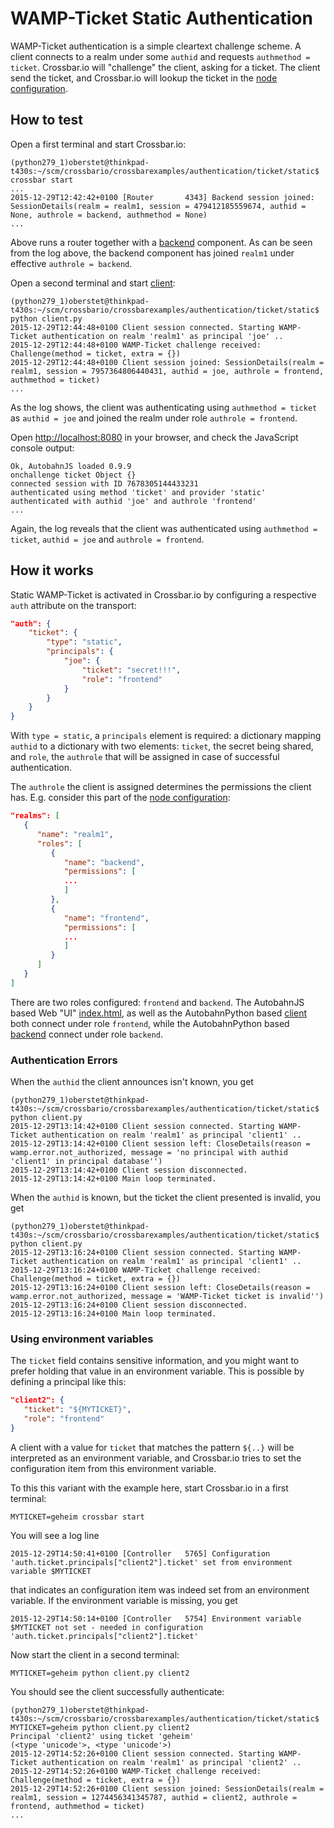 # WAMP-Ticket Static Authentication

WAMP-Ticket authentication is a simple cleartext challenge scheme. A client connects to a realm under some `authid` and requests `authmethod = ticket`. Crossbar.io will "challenge" the client, asking for a ticket. The client send the ticket, and Crossbar.io will lookup the ticket in the [node configuration](.crossbar/config.json).

## How to test

Open a first terminal and start Crossbar.io:

```console
(python279_1)oberstet@thinkpad-t430s:~/scm/crossbario/crossbarexamples/authentication/ticket/static$ crossbar start
...
2015-12-29T12:42:42+0100 [Router       4343] Backend session joined: SessionDetails(realm = realm1, session = 479412185559674, authid = None, authrole = backend, authmethod = None)
...
```

Above runs a router together with a [backend](backend.py) component. As can be seen from the log above, the backend component has joined `realm1` under effective `authrole = backend`.

Open a second terminal and start [client](client.py):

```console
(python279_1)oberstet@thinkpad-t430s:~/scm/crossbario/crossbarexamples/authentication/ticket/static$ python client.py
2015-12-29T12:44:48+0100 Client session connected. Starting WAMP-Ticket authentication on realm 'realm1' as principal 'joe' ..
2015-12-29T12:44:48+0100 WAMP-Ticket challenge received: Challenge(method = ticket, extra = {})
2015-12-29T12:44:48+0100 Client session joined: SessionDetails(realm = realm1, session = 7957364806440431, authid = joe, authrole = frontend, authmethod = ticket)
...
```

As the log shows, the client was authenticating using `authmethod = ticket` as `authid = joe` and joined the realm under role `authrole = frontend`.

Open [http://localhost:8080](http://localhost:8080) in your browser, and check the JavaScript console output:

```console
Ok, AutobahnJS loaded 0.9.9
onchallenge ticket Object {}
connected session with ID 7678305144433231
authenticated using method 'ticket' and provider 'static'
authenticated with authid 'joe' and authrole 'frontend'
...
```

Again, the log reveals that the client was authenticated using `authmethod = ticket`, `authid = joe` and `authrole = frontend`.


## How it works

Static WAMP-Ticket is activated in Crossbar.io by configuring a respective `auth` attribute on the transport:

```json
"auth": {
    "ticket": {
        "type": "static",
        "principals": {
            "joe": {
                "ticket": "secret!!!",
                "role": "frontend"
            }
        }
    }
}
```

With `type = static`, a `principals` element is required: a dictionary mapping `authid` to a dictionary with two elements: `ticket`, the secret being shared, and `role`, the `authrole` that will be assigned in case of successful authentication.

The `authrole` the client is assigned determines the permissions the client has. E.g. consider this part of the [node configuration](.crossbar/config.json):

```json
"realms": [
   {
      "name": "realm1",
      "roles": [
         {
            "name": "backend",
            "permissions": [
            ...
            ]
         },
         {
            "name": "frontend",
            "permissions": [
            ...
            ]
         }
      ]
   }
]
```

There are two roles configured: `frontend` and `backend`. The AutobahnJS based Web "UI" [index.html](web/index.html), as well as the AutobahnPython based [client](client.py) both connect under role `frontend`, while the AutobahnPython based [backend](backend.py) connect under role `backend`.

### Authentication Errors

When the `authid` the client announces isn't known, you get

```console
(python279_1)oberstet@thinkpad-t430s:~/scm/crossbario/crossbarexamples/authentication/ticket/static$ python client.py
2015-12-29T13:14:42+0100 Client session connected. Starting WAMP-Ticket authentication on realm 'realm1' as principal 'client1' ..
2015-12-29T13:14:42+0100 Client session left: CloseDetails(reason = wamp.error.not_authorized, message = 'no principal with authid 'client1' in principal database'')
2015-12-29T13:14:42+0100 Client session disconnected.
2015-12-29T13:14:42+0100 Main loop terminated.
```

When the `authid` is known, but the ticket the client presented is invalid, you get

```console
(python279_1)oberstet@thinkpad-t430s:~/scm/crossbario/crossbarexamples/authentication/ticket/static$ python client.py
2015-12-29T13:16:24+0100 Client session connected. Starting WAMP-Ticket authentication on realm 'realm1' as principal 'client1' ..
2015-12-29T13:16:24+0100 WAMP-Ticket challenge received: Challenge(method = ticket, extra = {})
2015-12-29T13:16:24+0100 Client session left: CloseDetails(reason = wamp.error.not_authorized, message = 'WAMP-Ticket ticket is invalid'')
2015-12-29T13:16:24+0100 Client session disconnected.
2015-12-29T13:16:24+0100 Main loop terminated.
```

### Using environment variables

The `ticket` field contains sensitive information, and you might want to prefer holding that value in an environment variable. This is possible by defining a principal like this:

```json
"client2": {
   "ticket": "${MYTICKET}",
   "role": "frontend"
}
```

A client with a value for `ticket` that matches the pattern `${..}` will be interpreted as an environment variable, and Crossbar.io tries to set the configuration item from this environment variable.

To this this variant with the example here, start Crossbar.io in a first terminal:

```console
MYTICKET=geheim crossbar start
```

You will see a log line

```console
2015-12-29T14:50:41+0100 [Controller   5765] Configuration 'auth.ticket.principals["client2"].ticket' set from environment variable $MYTICKET
```

that indicates an configuration item was indeed set from an environment variable. If the environment variable is missing, you get

```console
2015-12-29T14:50:14+0100 [Controller   5754] Environment variable $MYTICKET not set - needed in configuration 'auth.ticket.principals["client2"].ticket'
```

Now start the client in a second terminal:

```console
MYTICKET=geheim python client.py client2
```

You should see the client successfully authenticate:

```console
(python279_1)oberstet@thinkpad-t430s:~/scm/crossbario/crossbarexamples/authentication/ticket/static$ MYTICKET=geheim python client.py client2
Principal 'client2' using ticket 'geheim'
(<type 'unicode'>, <type 'unicode'>)
2015-12-29T14:52:26+0100 Client session connected. Starting WAMP-Ticket authentication on realm 'realm1' as principal 'client2' ..
2015-12-29T14:52:26+0100 WAMP-Ticket challenge received: Challenge(method = ticket, extra = {})
2015-12-29T14:52:26+0100 Client session joined: SessionDetails(realm = realm1, session = 1274456341345787, authid = client2, authrole = frontend, authmethod = ticket)
...
```
